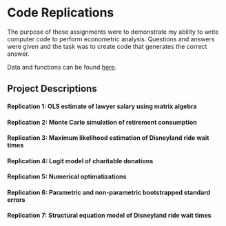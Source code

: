 # Code Replications

The purpose of these assignments were to demonstrate my ability to write computer code to perform
econometric analysis. Questions and answers were given and the task
was to create code that generates the correct answer.

Data and functions can be found [here](https://github.com/samtragesser/Advanced-Econometrics-II/tree/main/data).

## Project Descriptions
#### Replication 1: OLS estimate of lawyer salary using matrix algebra
#### Replication 2: Monte Carlo simulation of retirement consumption
#### Replication 3: Maximum likelihood estimation of Disneyland ride wait times
#### Replication 4: Logit model of charitable donations
#### Replication 5: Numerical optimatizations
#### Replication 6: Parametric and non-parametric bootstrapped standard errors
#### Replication 7: Structural equation model of Disneyland ride wait times
